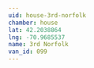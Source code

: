 ```yaml
---
uid: house-3rd-norfolk
chamber: house
lat: 42.2038864
lng: -70.9685537
name: 3rd Norfolk
van_id: 099
---
```

